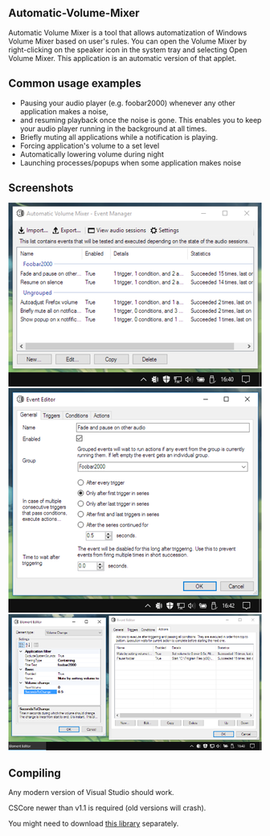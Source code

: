 ## Automatic-Volume-Mixer
Automatic Volume Mixer is a tool that allows automatization of Windows Volume Mixer based on user's rules. You can open the Volume Mixer by right-clicking on the speaker icon in the system tray and selecting Open Volume Mixer. This application is an automatic version of that applet.

## Common usage examples
* Pausing your audio player (e.g. foobar2000) whenever any other application makes a noise,
* and resuming playback once the noise is gone. This enables you to keep your audio player running in the background at all times.
* Briefly muting all applications while a notification is playing.
* Forcing application's volume to a set level
* Automatically lowering volume during night
* Launching processes/popups when some application makes noise

## Screenshots
![Main window](/Documentation/1.PNG?raw=true "Main window")
![Event editor](/Documentation/2.PNG?raw=true "Event editor")
![Example action setup](/Documentation/3.PNG?raw=true "Example action setup")

## Compiling
Any modern version of Visual Studio should work.

CSCore newer than v1.1 is required (old versions will crash).

You might need to download [this library](https://sourceforge.net/p/kloctoolslibrary/) separately.
